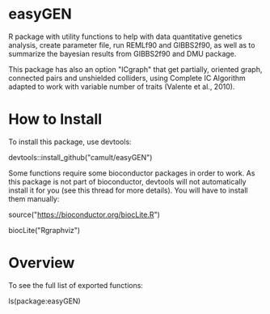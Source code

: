 # easyGEN

R package with utility functions to help with data quantitative genetics analysis, create parameter file, run REMLf90 and GIBBS2f90, as well as to summarize the bayesian results from GIBBS2f90 and DMU package.

This package has also an option "ICgraph" that get partially, oriented graph, connected pairs and unshielded colliders, using Complete IC Algorithm adapted to work with variable number of traits (Valente et al., 2010).


# How to Install

To install this package, use devtools:

devtools::install_github("camult/easyGEN")

Some functions require some bioconductor packages in order to work. As this package is not part of bioconductor, devtools will not automatically install it for you (see this thread for more details). You will have to install them manually:

source("https://bioconductor.org/biocLite.R")

biocLite("Rgraphviz")


# Overview

To see the full list of exported functions:

ls(package:easyGEN)
